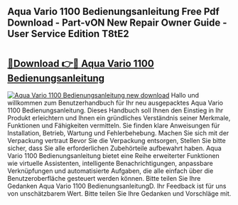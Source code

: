 ## Aqua Vario 1100 Bedienungsanleitung Free Pdf Download - Part-vON New Repair Owner Guide - User Service Edition T8tE2

# <h2><a href="http://df0omhv.blite.top/?on=Aqua+Vario+1100+Bedienungsanleitung">🔗Download 👉🔴 Aqua Vario 1100 Bedienungsanleitung</a></h2>

[![Aqua Vario 1100 Bedienungsanleitung new download](https://i.imgur.com/lujVjoI.png)](http://df0omhv.blite.top/?on=Aqua+Vario+1100+Bedienungsanleitung)
Hallo und willkommen zum Benutzerhandbuch für Ihr neu ausgepacktes Aqua Vario 1100 Bedienungsanleitung. Dieses Handbuch soll Ihnen den Einstieg in Ihr Produkt erleichtern und Ihnen ein gründliches Verständnis seiner Merkmale, Funktionen und Fähigkeiten vermitteln. Sie finden klare Anweisungen für Installation, Betrieb, Wartung und Fehlerbehebung. Machen Sie sich mit der Verpackung vertraut Bevor Sie die Verpackung entsorgen, Stellen Sie bitte sicher, dass Sie alle erforderlichen Zubehörteile aufbewahrt haben. Aqua Vario 1100 Bedienungsanleitung bietet eine Reihe erweiterter Funktionen wie virtuelle Assistenten, intelligente Benachrichtigungen, anpassbare Verknüpfungen und automatisierte Aufgaben, die alle einfach über die Benutzeroberfläche gesteuert werden können. Bitte teilen Sie Ihre Gedanken Aqua Vario 1100 BedienungsanleitungD. Ihr Feedback ist für uns von unschätzbarem Wert. Bitte teilen Sie Ihre Gedanken und Vorschläge mit.
